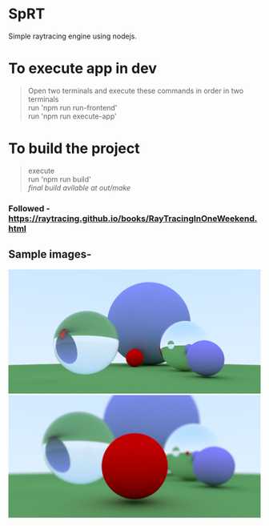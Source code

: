 # SpRT
Simple raytracing engine using nodejs.

# To execute app in dev
> Open two terminals and execute these commands in order in two terminals  
run 'npm run run-frontend'  
run 'npm run execute-app'  

# To build the project
> execute  
run 'npm run build'  
_final build avilable at out/make_  


### Followed - https://raytracing.github.io/books/RayTracingInOneWeekend.html


## Sample images-
![alt text](sample_output/output_1.png)
![alt text](sample_output/output_2.png)
